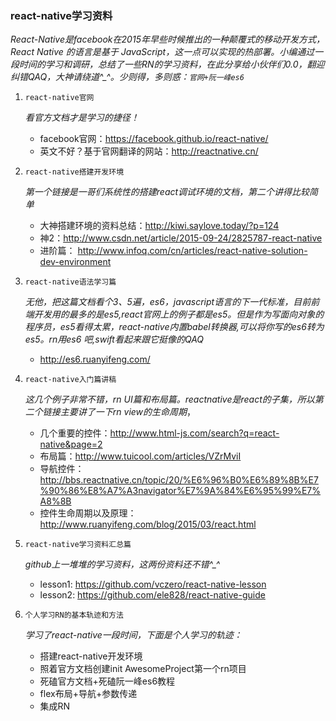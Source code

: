 ### react-native学习资料

*React-Native是facebook在2015年早些时候推出的一种颠覆式的移动开发方式，React Native 的语言是基于 JavaScript，这一点可以实现的热部署。小编通过一段时间的学习和调研，总结了一些RN的学习资料，在此分享给小伙伴们0.0，翻迎纠错QAQ，大神请绕道^_^。少则得，多则惑：`官网+阮一峰es6`*

1. `react-native官网`

   *看官方文档才是学习的捷径！*

   - facebook官网：https://facebook.github.io/react-native/
   - 英文不好？基于官网翻译的网站：http://reactnative.cn/

2. `react-native搭建开发环境`

     *第一个链接是一哥们系统性的搭建react调试环境的文档，第二个讲得比较简单*

   - 大神搭建环境的资料总结：http://kiwi.saylove.today/?p=124
   - 神2：http://www.csdn.net/article/2015-09-24/2825787-react-native
   - 进阶篇： http://www.infoq.com/cn/articles/react-native-solution-dev-environment

3. `react-native语法学习篇`

   *无他，把这篇文档看个3、5遍，es6，javascript语言的下一代标准，目前前端开发用的最多的是es5,react官网上的例子都是es5。但是作为写面向对象的程序员，es5看得太累，react-native内置babel转换器,可以将你写的es6转为es5。rn用es6 吧,swift看起来跟它挺像的QAQ*

   - http://es6.ruanyifeng.com/

4. `react-native入门篇讲稿`

   *这几个例子非常不错，rn UI篇和布局篇。reactnative是react的子集，所以第二个链接主要讲了一下rn view的生命周期*，

   - 几个重要的控件：http://www.html-js.com/search?q=react-native&page=2
   - 布局篇：http://www.tuicool.com/articles/VZrMviI
   - 导航控件： http://bbs.reactnative.cn/topic/20/%E6%96%B0%E6%89%8B%E7%90%86%E8%A7%A3navigator%E7%9A%84%E6%95%99%E7%A8%8B
   - 控件生命周期以及原理：http://www.ruanyifeng.com/blog/2015/03/react.html

5. `react-native学习资料汇总篇`

   *github上一堆堆的学习资料，这两份资料还不错^_^*

   - lesson1: https://github.com/vczero/react-native-lesson
   - lesson2: https://github.com/ele828/react-native-guide

6. `个人学习RN的基本轨迹和方法`

   *学习了react-native一段时间，下面是个人学习的轨迹：*

   - 搭建react-native开发环境
   - 照着官方文档创建init AwesomeProject第一个rn项目
   - 死磕官方文档+死磕阮一峰es6教程
   - flex布局+导航+参数传递
   - 集成RN

   ​

